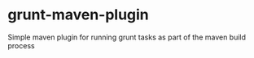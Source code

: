 # grunt-maven-plugin
Simple maven plugin for running grunt tasks as part of the maven build process
